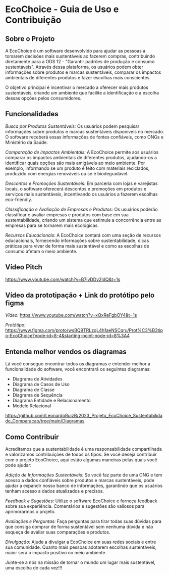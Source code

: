 # EcoChoice - Guia de Uso e Contribuição

## Sobre o Projeto

A EcoChoice é um software desenvolvido para ajudar as pessoas a tomarem decisões mais sustentáveis ao fazerem compras, contribuindo diretamente para a ODS 12 - "Garantir padrões de produção e consumo sustentáveis". Através dessa plataforma, os usuários podem obter informações sobre produtos e marcas sustentáveis, comparar os impactos ambientais de diferentes produtos e fazer escolhas mais conscientes.

O objetivo principal é incentivar o mercado a oferecer mais produtos sustentáveis, criando um ambiente que facilite a identificação e a escolha dessas opções pelos consumidores.

## Funcionalidades
*Busca por Produtos Sustentáveis:* Os usuários podem pesquisar informações sobre produtos e marcas sustentáveis disponíveis no mercado. O software receberá essas informações de fontes confiáveis, como ONGs e Ministério da Saúde.

*Comparação de Impactos Ambientais:* A EcoChoice permite aos usuários comparar os impactos ambientais de diferentes produtos, ajudando-os a identificar quais opções são mais amigáveis ao meio ambiente. Por exemplo, informando se um produto é feito com materiais reciclados, produzido com energias renováveis ou se é biodegradável.

*Descontos e Promoções Sustentáveis:* Em parceria com lojas e varejistas locais, o software oferecerá descontos e promoções em produtos e serviços mais sustentáveis, incentivando os usuários a fazerem escolhas eco-friendly.

*Classificação e Avaliação de Empresas e Produtos:* Os usuários poderão classificar e avaliar empresas e produtos com base em sua sustentabilidade, criando um sistema que estimule a concorrência entre as empresas para se tornarem mais ecológicas.

*Recursos Educacionais:* A EcoChoice contará com uma seção de recursos educacionais, fornecendo informações sobre sustentabilidade, dicas práticas para viver de forma mais sustentável e como as escolhas de consumo afetam o meio ambiente.

## Vídeo Pitch

https://www.youtube.com/watch?v=B7ivDDy2IdQ&t=1s

## Vídeo da prototipação + Link do protótipo pelo figma

*Vídeo:*
https://www.youtube.com/watch?v=xQxReFgbOY4&t=1s

*Protótipo:*
https://www.figma.com/proto/wsBQ9TRLzqL4h1aeNSCqru/Prot%C3%B3tipo-EcoChoice?node-id=8-4&starting-point-node-id=8%3A4

## Entenda melhor vendos os diagramas
Lá você consegue encontrar todos os diagramas e entender melhor a funcionalidade do software, você encontrará os seguintes diagramas:

- Diagrama de Atividades
- Diagrama de Casos de Uso
- Diagrama de Classe
- Diagrama de Sequência
- Diagrama Entidade e Relacionamento
- Modelo Relacional

https://github.com/LeonardoRuizB/2023_Projeto_EcoChoice_Sustentabilidade_Comparacao/tree/main/Diagramas

## Como Contribuir
Acreditamos que a sustentabilidade é uma responsabilidade compartilhada e valorizamos contribuições de todos os tipos. Se você deseja contribuir com o projeto EcoChoice, aqui estão algumas maneiras pelas quais você pode ajudar:

*Adição de Informações Sustentáveis:* Se você faz parte de uma ONG e tem acesso a dados confiáveis sobre produtos e marcas sustentáveis, pode ajudar a expandir nosso banco de informações, garantindo que os usuários tenham acesso a dados atualizados e precisos.

*Feedback e Sugestões:* Utilize o software EcoChoice e forneça feedback sobre sua experiência. Comentários e sugestões são valiosos para aprimorarmos o projeto.

*Avaliações e Perguntas:* Faça perguntas para tirar todas suas dúvidas para que consiga comprar de forma sustentável sem nenhuma dúvida e não esqueça de avaliar suas comparações e produtos.

*Divulgação:* Ajude a divulgar a EcoChoice em suas redes sociais e entre sua comunidade. Quanto mais pessoas adotarem escolhas sustentáveis, maior será o impacto positivo no meio ambiente.

Junte-se a nós na missão de tornar o mundo um lugar mais sustentável, uma escolha de cada vez!!!
